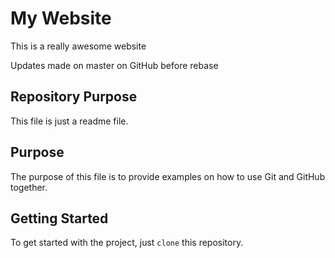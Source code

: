 # My Website

This is a really awesome website

Updates made on master on GitHub before rebase

## Repository Purpose

This file is just a readme file.

## Purpose

The purpose of this file is to provide examples
on how to use Git and GitHub together.

## Getting Started

To get started with the project, just `clone` this repository.
